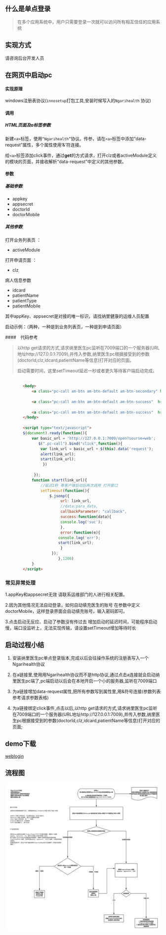 
## 什么是单点登录

> 在多个应用系统中，用户只需要登录一次就可以访问所有相互信任的应用系统

## 实现方式

请咨询后台开发人员

## 在网页中启动pc

#### 实现原理

windows注册表协议(`innosetup`打包工具,安装时候写入的`Ngarihealth` 协议)


#### 调用

##### HTML页面及a标签参数
新建`<a>`标签，使用`“Ngarihealth”`协议。传参，请在`<a>`标签中添加“data-request”属性，多个属性使用‘&’符连接。

给`<a>`标签添加click事件，通过**get**的方式请求，打开clz或者activeModule定义的模块的页面，并接收解析“data-request”中定义的其他参数。

#### 参数

##### 基础参数
- appkey
- appsecret 
- doctorId
- doctorMobile

##### 其他参数 
打开业务列表页 ：

- activeModule

打开申请页面 ：

- clz

病人信息参数

- idcard
- patientName
- patientType
- patientMobile


其中appKey、appsecret是对接的唯一标识，请找纳里健康的运维人员配置

启动示例：（两种，一种是到业务列表页，一种是到申请页面）

####　代码参考

> 以http get请求的方式,请求纳里医生pc监听在7009端口的一个服务器(URL地址http://127.0.0.1:7009),并传入参数,纳里医生pc根据接受到的参数(doctorId,clz,idcard,patientName等信息)打开对应的页面。
> 
> 启动需要时间，这里setTimeout延迟一秒或者更久等待客户端启动完成。


```html

		<body>
			<a class="pc-call am-btn am-btn-default am-btn-secondary" href="Ngarihealth:" data-request="&appkey=wanda&appsecret=ZWXxk3k7H4d0KaRn&clz=eh.bus.web.cloud.wizard.Wizard&orgName=&doctorName=&idcard=420100199310266133&patientName=%E5%AD%99%E9%A3%9E&patientType=1&patientMobile=18974776381&doctorId=441371413_90">云门诊</a>			
			
			<a class="pc-call am-btn am-btn-default am-btn-success"  href="Ngarihealth:" data-request="&appkey=Test&appsecret=H977NTnkmq68CDTT&activeModule=4&doctorId=15868186758&doctorMobile=15868186758">会诊</a>
			
			<a class="pc-call am-btn am-btn-default am-btn-success"  href="Ngarihealth:" data-request="&appkey=Test&appsecret=H977NTnkmq68CDTT&activeModule=4&clz=eh.bus.web.meet.MeetContentForm&meetClinicId=21550&doctorId=15868186758&doctorMobile=15868186758">会诊单</a>
		</body>

		<script type="text/javascript">
		$(document).ready(function(){
			var basic_url = 'http://127.0.0.1:7009/open?sourse=web';
		       $(".pc-call").bind("click",function(){
				var link_url = basic_url + $(this).data('request');
				alert(link_url);
				start(link_url);
			     })
			     
		     });
			function start(link_url){		
				//延迟1秒 等客户端启动后再次调用 打开窗口
				setTimeout(function(){
					$.jsonp({
					     url: link_url,
					     //data:para_data,
					     callbackParameter: "callback",
					     success:function(data){
					     console.log('suc');
					     },
					     error:function(e){
						console.log('err');
						start(link_url);
					     }
					 });			
						},1200)	
			}
		</script>
```

### 常见异常处理

1.appKey和appsecret无效
请联系运维部门的人进行相关配置。

2.因为其他情况无法自动登录，如何自动填充医生的账号
在参数中定义doctorMobile，这样登录界面会自动填充账号，输入密码即可。

3.点击启动无反应、启动了参数没有传过去
增加启动的延迟时间，可能程序启动慢，端口没监听上，无法实现传输，请设置setTimeout增加等待时长

## 启动过程小结


1. 安装纳里医生pc单点登录版本,完成以后会往操作系统的注册表写入一个 Ngarihealth协议

2. 在a链接里,使用用Ngarihealth协议而不是http协议,通过点击a连接就会启动纳里医生pc端了,pc端启动以后会在本地开启一个小的服务器,监听在7009端口

3. 为a链接增加data-request属性,把所有参数写到属性里,用&符号连接(参数列表参考请求参数表格)

4. 为a链接绑定click事件,点击以后,以http get请求的方式,请求纳里医生pc监听在7009端口的一个服务器(URL地址http://127.0.0.1:7009),并传入参数,纳里医生pc根据接受到的参数(doctorId,clz,idcard,patientName等信息)打开对应的页面;

## demo下载

[weblogin](/resourse/weblogin.zip "weblogin.zip")


## 流程图

![weblogin.pbg](./images/weblogin.png "")
